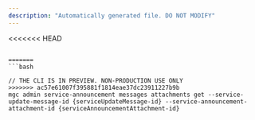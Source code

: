 ```yaml
---
description: "Automatically generated file. DO NOT MODIFY"
---
```


<<<<<<< HEAD
```cli

=======
```bash

// THE CLI IS IN PREVIEW. NON-PRODUCTION USE ONLY
>>>>>>> ac57e61007f395881f1814eae37dc23911227b9b
mgc admin service-announcement messages attachments get --service-update-message-id {serviceUpdateMessage-id} --service-announcement-attachment-id {serviceAnnouncementAttachment-id}

```